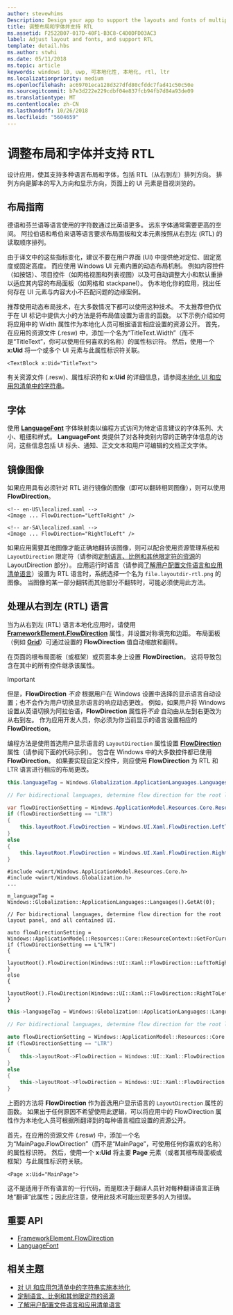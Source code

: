 ```yaml
---
author: stevewhims
Description: Design your app to support the layouts and fonts of multiple languages, including RTL (right-to-left) flow direction.
title: 调整布局和字体并支持 RTL
ms.assetid: F2522B07-017D-40F1-B3C8-C4D0DFD03AC3
label: Adjust layout and fonts, and support RTL
template: detail.hbs
ms.author: stwhi
ms.date: 05/11/2018
ms.topic: article
keywords: windows 10, uwp, 可本地化性, 本地化, rtl, ltr
ms.localizationpriority: medium
ms.openlocfilehash: ac69701eca128d327dfd80cfddc7fad41c50c50e
ms.sourcegitcommit: b7e3d222e229cdbf04e837fcb94fb7d84a93de09
ms.translationtype: MT
ms.contentlocale: zh-CN
ms.lasthandoff: 10/26/2018
ms.locfileid: "5604659"
---
```

# <a name="adjust-layout-and-fonts-and-support-rtl"></a>调整布局和字体并支持 RTL
设计应用，使其支持多种语言布局和字体，包括 RTL（从右到左）排列方向。 排列方向是脚本的写入方向和显示方向，页面上的 UI 元素是目视浏览的。

## <a name="layout-guidelines"></a>布局指南
德语和芬兰语等语言使用的字符数通过比英语更多。 远东字体通常需要更高的空间。 阿拉伯语和希伯来语等语言要求布局面板和文本元素按照从右到左 (RTL) 的读取顺序排列。

由于译文中的这些指标变化，建议不要在用户界面 (UI) 中提供绝对定位、固定宽度或固定高度。 而应使用 Windows UI 元素内置的动态布局机制。 例如内容控件（如按钮）、项目控件（如网格视图和列表视图）以及可自动调整大小和默认重排以适应其内容的布局面板（如网格和 stackpanel）。 伪本地化你的应用，找出任何存在 UI 元素与内容大小不匹配问题的边缘案例。

推荐使用动态布局技术，在大多数情况下都可以使用这种技术。 不太推荐但仍优于在 UI 标记中提供大小的方法是将布局值设置为语言的函数。 以下示例介绍如何将应用中的 Width 属性作为本地化人员可根据语言相应设置的资源公开。 首先，在应用的资源文件 (.resw) 中，添加一个名为“TitleText.Width”（而不是“TitleText”，你可以使用任何喜欢的名称）的属性标识符。 然后，使用一个 **x:Uid** 将一个或多个 UI 元素与此属性标识符关联。

```xaml
<TextBlock x:Uid="TitleText">
```

有关资源文件 (.resw)、属性标识符和 **x:Uid** 的详细信息，请参阅[本地化 UI 和应用包清单中的字符串](../../app-resources/localize-strings-ui-manifest.md)。

## <a name="fonts"></a>字体
使用 [**LanguageFont**](/uwp/api/Windows.Globalization.Fonts.LanguageFont?branch=live) 字体映射类以编程方式访问为特定语言建议的字体系列、大小、粗细和样式。 **LanguageFont** 类提供了对各种类别内容的正确字体信息的访问，这些信息包括 UI 标头、通知、正文文本和用户可编辑的文档正文字体。

## <a name="mirroring-images"></a>镜像图像
如果应用具有必须针对 RTL 进行镜像的图像（即可以翻转相同图像），则可以使用 **FlowDirection**。

```xaml
<!-- en-US\localized.xaml -->
<Image ... FlowDirection="LeftToRight" />

<!-- ar-SA\localized.xaml -->
<Image ... FlowDirection="RightToLeft" />
```

如果应用需要其他图像才能正确地翻转该图像，则可以配合使用资源管理系统和 `LayoutDirection` 限定符（请参阅[定制语言、比例和其他限定符的资源](../../app-resources/tailor-resources-lang-scale-contrast.md#layoutdirection)的 LayoutDirection 部分）。 应用运行时语言（请参阅[了解用户配置文件语言和应用清单语言](manage-language-and-region.md)）设置为 RTL 语言时，系统选择一个名为 `file.layoutdir-rtl.png` 的图像。 当图像的某一部分翻转而其他部分不翻转时，可能必须使用此方法。

## <a name="handling-right-to-left-rtl-languages"></a>处理从右到左 (RTL) 语言
当为从右到左 (RTL) 语言本地化应用时，请使用 [**FrameworkElement.FlowDirection**](/uwp/api/Windows.UI.Xaml.FrameworkElement.FlowDirection) 属性，并设置对称填充和边距。 布局面板（例如 [**Grid**](/uwp/api/Windows.UI.Xaml.Controls.Grid?branch=live)）可通过设置的 **FlowDirection** 值自动缩放和翻转。

在页面的根布局面板（或框架）或页面本身上设置 **FlowDirection**。 这将导致包含在其中的所有控件继承该属性。

> [!IMPORTANT]
> 但是，**FlowDirection** *不会* 根据用户在 Windows 设置中选择的显示语言自动设置；也不会作为用户切换显示语言的响应动态更改。 例如，如果用户将 Windows 设置从英语切换为阿拉伯语，**FlowDirection** 属性将*不会* 自动由从左到右更改为从右到左。 作为应用开发人员，你必须为你当前显示的语言设置相应的 **FlowDirection**。

编程方法是使用首选用户显示语言的 `LayoutDirection` 属性设置 [**FlowDirection**](/uwp/api/Windows.UI.Xaml.FrameworkElement.FlowDirection) 属性（请参阅下面的代码示例）。 包含在 Windows 中的大多数控件都已使用 **FlowDirection**。 如果要实现自定义控件，则应使用 **FlowDirection** 为 RTL 和 LTR 语言进行相应的布局更改。

```csharp    
this.languageTag = Windows.Globalization.ApplicationLanguages.Languages[0];

// For bidirectional languages, determine flow direction for the root layout panel, and all contained UI.

var flowDirectionSetting = Windows.ApplicationModel.Resources.Core.ResourceContext.GetForCurrentView().QualifierValues["LayoutDirection"];
if (flowDirectionSetting == "LTR")
{
    this.layoutRoot.FlowDirection = Windows.UI.Xaml.FlowDirection.LeftToRight;
}
else
{
    this.layoutRoot.FlowDirection = Windows.UI.Xaml.FlowDirection.RightToLeft;
}
```

```cppwinrt
#include <winrt/Windows.ApplicationModel.Resources.Core.h>
#include <winrt/Windows.Globalization.h>
...

m_languageTag = Windows::Globalization::ApplicationLanguages::Languages().GetAt(0);

// For bidirectional languages, determine flow direction for the root layout panel, and all contained UI.

auto flowDirectionSetting = Windows::ApplicationModel::Resources::Core::ResourceContext::GetForCurrentView().QualifierValues().Lookup(L"LayoutDirection");
if (flowDirectionSetting == L"LTR")
{
    layoutRoot().FlowDirection(Windows::UI::Xaml::FlowDirection::LeftToRight);
}
else
{
    layoutRoot().FlowDirection(Windows::UI::Xaml::FlowDirection::RightToLeft);
}
```

```cpp
this->languageTag = Windows::Globalization::ApplicationLanguages::Languages->GetAt(0);

// For bidirectional languages, determine flow direction for the root layout panel, and all contained UI.

auto flowDirectionSetting = Windows::ApplicationModel::Resources::Core::ResourceContext::GetForCurrentView()->QualifierValues->Lookup("LayoutDirection");
if (flowDirectionSetting == "LTR")
{
    this->layoutRoot->FlowDirection = Windows::UI::Xaml::FlowDirection::LeftToRight;
}
else
{
    this->layoutRoot->FlowDirection = Windows::UI::Xaml::FlowDirection::RightToLeft;
}
```

上面的方法将 **FlowDirection** 作为首选用户显示语言的 `LayoutDirection` 属性的函数。 如果出于任何原因不希望使用此逻辑，可以将应用中的 FlowDirection 属性作为本地化人员可根据所翻译到的每种语言相应设置的资源公开。

首先，在应用的资源文件 (.resw) 中，添加一个名为“MainPage.FlowDirection”（而不是“MainPage”，可使用任何你喜欢的名称）的属性标识符。 然后，使用一个 **x:Uid** 将主要 **Page** 元素（或者其根布局面板或框架）与此属性标识符关联。

```xaml
<Page x:Uid="MainPage">
```

这不是适用于所有语言的一行代码，而是取决于翻译人员针对每种翻译语言正确地“翻译”此属性；因此应注意，使用此技术可能出现更多的人为错误。

## <a name="important-apis"></a>重要 API
* [FrameworkElement.FlowDirection](/uwp/api/Windows.UI.Xaml.FrameworkElement.FlowDirection)
* [LanguageFont](/uwp/api/Windows.Globalization.Fonts.LanguageFont?branch=live)

## <a name="related-topics"></a>相关主题
* [对 UI 和应用包清单中的字符串实施本地化](../../app-resources/localize-strings-ui-manifest.md)
* [定制语言、比例和其他限定符的资源](../../app-resources/tailor-resources-lang-scale-contrast.md)
* [了解用户配置文件语言和应用清单语言](manage-language-and-region.md)